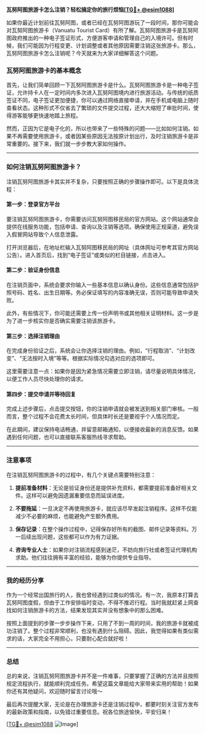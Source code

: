 **瓦努阿图旅游卡怎么注销？轻松搞定你的旅行烦恼[[TG💪+ @esim1088](https://t.me/s/esim1088)]**

如果你最近计划前往瓦努阿图，或者已经在瓦努阿图游玩了一段时间，那你可能会对瓦努阿图旅游卡（Vanuatu Tourist Card）有所了解。瓦努阿图旅游卡是瓦努阿图政府推出的一种电子签证形式，方便游客申请和管理自己的入境许可。但有时候，我们可能因为行程变更、计划调整或者其他原因需要注销这张旅游卡。那么，瓦努阿图旅游卡怎么注销呢？今天就来为大家详细解答这个问题。

### 瓦努阿图旅游卡的基本概念

首先，让我们简单回顾一下瓦努阿图旅游卡是什么。瓦努阿图旅游卡是一种电子签证，允许持卡人在一定时间内多次进入瓦努阿图境内进行旅游活动。与传统的纸质签证不同，电子签证更加便捷，你可以通过网络直接申请，并在手机或电脑上随时查看状态。这种形式不仅省去了繁琐的文件提交过程，还大大缩短了审批时间，使得游客能够更快速地踏上旅程。

然而，正因为它是电子化的，所以也带来了一些特殊的问题——比如如何注销。如果不再需要使用旅游卡，或者因某些原因无法按原计划出行，及时注销旅游卡是非常重要的。接下来，我们就一步步教大家如何操作。

---

### 如何注销瓦努阿图旅游卡？

注销瓦努阿图旅游卡其实并不复杂，只要按照正确的步骤操作即可。以下是具体流程：

#### 第一步：登录官方平台
要注销瓦努阿图旅游卡，你需要访问瓦努阿图移民局的官方网站。这个网站通常会提供在线服务功能，包括申请、查询以及注销等选项。确保使用正规渠道，避免误入假冒网站导致个人信息泄露。

打开浏览器后，在地址栏输入瓦努阿图移民局的网址（具体网址可参考其官方网站公告）。进入首页后，找到“电子签证”或类似的栏目链接，点击进入。

#### 第二步：验证身份信息
在注销页面中，系统会要求你输入一些基本信息以确认身份。这些信息通常包括护照号码、姓名、出生日期等。务必保证填写的内容准确无误，否则可能导致申请失败。

此外，有些情况下，你可能还需要上传一份声明书或其他相关证明材料。这一步是为了进一步核实你是否确实需要注销该旅游卡。

#### 第三步：选择注销理由
在完成身份验证之后，系统会让你选择注销的理由。例如，“行程取消”、“计划改变”、“无法按时入境”等等。根据实际情况勾选对应的选项即可。

这里需要注意一点：如果你是因为紧急情况需要立即注销，请尽量说明具体情况，以便工作人员尽快处理你的请求。

#### 第四步：提交申请并等待回复
完成上述步骤后，点击提交按钮，你的注销申请就会被发送到相关部门审核。一般而言，整个过程不会花费太长时间，但具体时长还是要视乎个人情况而定。

在此期间，建议保持电话畅通，并留意邮箱通知，以便接收最新的消息反馈。如果遇到任何问题，也可以直接联系客服热线寻求帮助。

---

### 注意事项

在注销瓦努阿图旅游卡的过程中，有几个关键点需要特别注意：

1. **提前准备材料**：无论是验证身份还是提供补充资料，都需要提前准备好相关文件。这样可以避免因遗漏重要信息而延误进度。
   
2. **不要拖延**：一旦决定不再使用旅游卡，就应该尽早发起注销程序。这样不仅能减少不必要的麻烦，也能避免产生额外费用。

3. **保存记录**：在整个操作过程中，记得保存好所有的截图、邮件记录等资料。万一后续出现问题，这些都可以作为有力证据。

4. **咨询专业人士**：如果你对注销流程感到迷茫，不妨向旅行社或者签证代理机构求助。他们往往拥有丰富的经验，能够为你提供专业指导。

---

### 我的经历分享

作为一个经常出国旅行的人，我也曾经遇到过类似的情况。有一次，我原本打算去瓦努阿图度假，但由于工作安排临时变动，不得不推迟行程。当时我就赶紧上网查找如何注销旅游卡的方法，结果发现其实并没有想象中的那么困难。

按照上面提到的步骤一步步操作下来，只用了不到一周的时间，我的旅游卡就被成功注销了。整个过程非常顺利，也没有遇到什么阻碍。因此，我觉得如果有类似需求的话，大家完全不用担心，只要耐心配合就好啦！

---

### 总结

总的来说，注销瓦努阿图旅游卡并不是一件难事，只要掌握了正确的方法并且按照规定流程执行，就能顺利完成任务。希望这篇文章能给大家带来实用的帮助！如果你还有其他疑问，欢迎随时留言讨论哦～

最后再次提醒大家，无论是在办理旅游卡还是注销过程中，都要时刻关注官方发布的最新政策和指南，以免错过重要信息。祝各位旅途愉快，平安归来！

[[TG💪+ @esim1088](https://t.me/s/esim1088) ![Image](https://i.postimg.cc/4NQfJmqS/Snipaste-2025-05-13-00-14-12.png)]